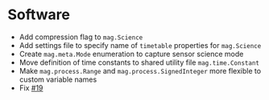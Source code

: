 # Software

- Add compression flag to `mag.Science`
- Add settings file to specify name of `timetable` properties for `mag.Science`
- Create `mag.meta.Mode` enumeration to capture sensor science mode
- Move definition of time constants to shared utility file `mag.time.Constant`
- Make `mag.process.Range` and `mag.process.SignedInteger` more flexible to custom variable names
- Fix [#19](https://github.com/ImperialCollegeLondon/MAG-Data-Visualization-Toolbox/issues/19)
